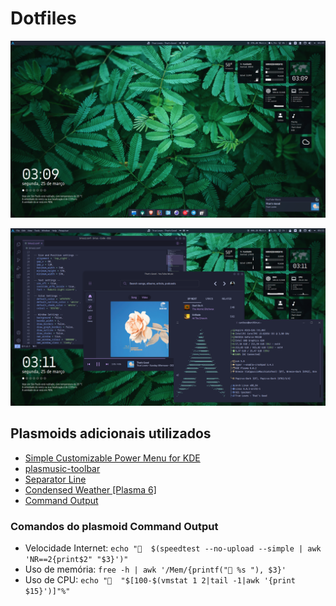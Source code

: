 # Dotfiles

![1](Imagens/1.png)

![2](Imagens/2.png)

## Plasmoids adicionais utilizados

* [Simple Customizable Power Menu for KDE](https://store.kde.org/p/2137217)
* [plasmusic-toolbar](https://store.kde.org/p/2128143)
* [Separator Line](https://store.kde.org/p/2136852)
* [Condensed Weather [Plasma 6]](https://store.kde.org/p/2137197)
* [Command Output](https://store.kde.org/p/2136636/)

### Comandos do plasmoid Command Output

* Velocidade Internet: `echo "  $(speedtest --no-upload --simple | awk 'NR==2{print$2" "$3}')"`
* Uso de memória: `free -h | awk '/Mem/{printf(" %s "), $3}'`
* Uso de CPU: `echo "  "$[100-$(vmstat 1 2|tail -1|awk '{print $15}')]"%"`
